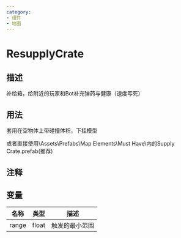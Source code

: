 ```yaml
---
category: 
- 组件
- 地图
---
```

# ResupplyCrate
## 描述

补给箱，给附近的玩家和Bot补充弹药与健康（速度写死）

## 用法

套用在空物体上带碰撞体积，下挂模型

或者直接使用\Assets\Prefabs\Map Elements\Must Have\内的Supply Crate.prefab(推荐)

## 注释

## 变量
| 名称 | 类型 | 描述 |
| ----------- | ----------- | ----------- |
| range  | float | 触发的最小范围 |  
